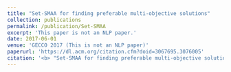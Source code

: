 ```yaml
---
title: "Set-SMAA for finding preferable multi-objective solutions"
collection: publications
permalink: /publication/Set-SMAA
excerpt: 'This paper is not an NLP paper.'
date: 2017-06-01
venue: 'GECCO 2017 (This is not an NLP paper)'
paperurl: 'https://dl.acm.org/citation.cfm?doid=3067695.3076005'
citation: '<b> "Set-SMAA for finding preferable multi-objective solutions." </b> Rotem Dror, Amir Kantor, Michael Masin, Segev Shlomov. <i> GECCO (Companion) 2017: 149-150</i>.'
---
```


